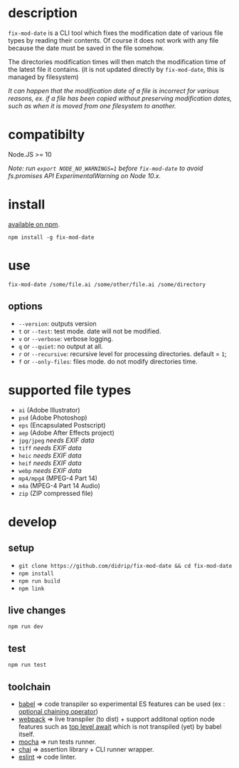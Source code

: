 # description

`fix-mod-date` is a CLI tool which fixes the modification date of various file types by reading their contents. Of course it does not work with any file because the date must be saved in the file somehow.

The directories modification times will then match the modification time of the latest file it contains. (it is not updated directly by `fix-mod-date`, this is managed by filesystem)

*It can happen that the modification date of a file is incorrect for various reasons, ex. if a file has been copied without preserving modification dates, such as when it is moved from one filesystem to another.*

# compatibilty

Node.JS >= 10

*Note: run `export NODE_NO_WARNINGS=1` before `fix-mod-date` to avoid fs.promises API ExperimentalWarning on Node 10.x.*

# install

[available on npm](https://www.npmjs.com/package/fix-mod-date).

`npm install -g fix-mod-date`

# use

`fix-mod-date /some/file.ai /some/other/file.ai /some/directory`

## options

- `--version`: outputs version
- `t` or `--test`: test mode. date will not be modified.
- `v` or `--verbose`: verbose logging.
- `q` or `--quiet`: no output at all.
- `r` or `--recursive`: recursive level for processing directories. default = `1`;
- `f` or `--only-files`: files mode. do not modify directories time.

# supported file types

- `ai` (Adobe Illustrator)
- `psd` (Adobe Photoshop)
- `eps` (Encapsulated Postscript)
- `aep` (Adobe After Effects project)
- `jpg/jpeg` *needs EXIF data*
- `tiff` *needs EXIF data*
- `heic` *needs EXIF data*
- `heif` *needs EXIF data*
- `webp` *needs EXIF data*
- `mp4/mpg4` (MPEG-4 Part 14)
- `m4a` (MPEG-4 Part 14 Audio)
- `zip` (ZIP compressed file)

# develop

## setup

- `git clone https://github.com/didrip/fix-mod-date && cd fix-mod-date`
- `npm install`
- `npm run build`
- `npm link`

## live changes

`npm run dev`

## test

`npm run test`

## toolchain

- [babel](https://github.com/babel/babel) => code transpiler so experimental ES features can be used (ex : [optional chaining operator](https://developer.mozilla.org/en-US/docs/Web/JavaScript/Reference/Operators/Optional_chaining))
- [webpack](https://github.com/webpack/webpack) => live transpiler (to dist) + support additonal option node features such as [top level await](https://v8.dev/features/top-level-await) which is not transpiled (yet) by babel itself.
- [mocha](https://github.com/mochajs/mocha) => run tests runner.
- [chai](https://github.com/chaijs/chai) => assertion library + CLI runner wrapper.
- [eslint](https://github.com/eslint/eslint) => code linter.